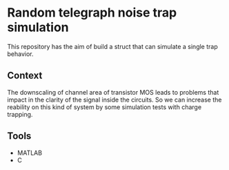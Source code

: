 # Random telegraph noise trap simulation

This repository has the aim of build a struct that can simulate a single trap behavior. 

## Context

The downscaling of channel area of transistor MOS leads to problems that impact in the clarity of the signal inside the circuits. So we can
increase the reability on this kind of system by some simulation tests with charge trapping.

## Tools

- MATLAB
- C
